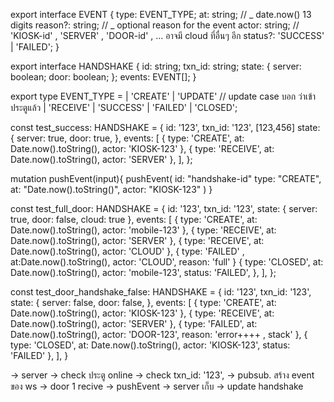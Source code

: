 export interface EVENT {
type: EVENT_TYPE;
at: string; // _ date.now() 13 digits
reason?: string; // _ optional reason for the event
actor: string; // 'KIOSK-id' , 'SERVER' , 'DOOR-id' , ... อาจมี cloud ที่อื่นๆ อีก
status?: 'SUCCESS' | 'FAILED';
}

export interface HANDSHAKE {
id: string;
txn_id: string;
state: {
server: boolean;
door: boolean;
};
events: EVENT[];
}

export type EVENT_TYPE =
| 'CREATE'
| 'UPDATE' // update case บอก ว่าเข้าประตูแล้ว
| 'RECEIVE'
| 'SUCCESS'
| 'FAILED'
| 'CLOSED';

const test_success: HANDSHAKE = {
id: '123',
txn_id: '123',
[123,456]
state: {
server: true,
door: true,
},
events: [
{ type: 'CREATE', at: Date.now().toString(), actor: 'KIOSK-123' },
{ type: 'RECEIVE', at: Date.now().toString(), actor: 'SERVER' },
],
};

mutation pushEvent(input){
pushEvent(
id: "handshake-id"
type: "CREATE",
at: "Date.now().toString()",
actor: "KIOSK-123"
)
}

const test_full_door: HANDSHAKE = {
id: '123',
txn_id: '123',
state: {
server: true,
door: false,
cloud: true
},
events: [
{ type: 'CREATE', at: Date.now().toString(), actor: 'mobile-123' },
{ type: 'RECEIVE', at: Date.now().toString(), actor: 'SERVER' },
{ type: 'RECEIVE', at: Date.now().toString(), actor: 'CLOUD' },
{ type: 'FAILED' , at:Date.now().toString(), actor: 'CLOUD', reason: 'full' }
{
type: 'CLOSED',
at: Date.now().toString(),
actor: 'mobile-123',
status: 'FAILED',
},
],
};

const test_door_handshake_false: HANDSHAKE = {
id: '123',
txn_id: '123',
state: {
server: false,
door: false,
},
events: [
{ type: 'CREATE', at: Date.now().toString(), actor: 'KIOSK-123' },
{ type: 'RECEIVE', at: Date.now().toString(), actor: 'SERVER' },
{ type: 'FAILED', at: Date.now().toString(), actor: 'DOOR-123', reason: 'error++++ , stack' },
{ type: 'CLOSED', at: Date.now().toString(), actor: 'KIOSK-123', status: 'FAILED' },
],
}

-> server -> check ประตู online -> check txn_id: '123', -> pubsub. สร้าง event ของ ws
-> door 1 recive -> pushEvent -> server เก็บ -> update handshake
